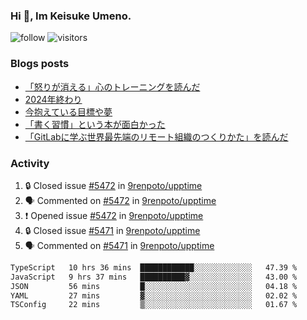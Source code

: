### Hi 👋, Im Keisuke Umeno.

<!--
**9renpoto/9renpoto** is a ✨ _special_ ✨ repository because its `README.md` (this file) appears on your GitHub profile.

Here are some ideas to get you started:

- 🔭 I’m currently working on ...
- 🌱 I’m currently learning ...
- 👯 I’m looking to collaborate on ...
- 🤔 I’m looking for help with ...
- 💬 Ask me about ...
- 📫 How to reach me: ...
- 😄 Pronouns: ...
- ⚡ Fun fact: ...
-->

![follow](https://img.shields.io/github/followers/9renpoto?label=Follow&style=social)
![visitors](https://komarev.com/ghpvc/?username=9renpoto&label=Profile%20views&color=0e75b6&style=flat)

### Blogs posts

<!-- BLOG-POST-LIST:START -->
- [「怒りが消える」心のトレーニングを読んだ](https://9renpoto.win/entry/2025/02/01/anger-management)
- [2024年終わり](https://9renpoto.win/entry/2024/12/31/2024-end)
- [今抱えている目標や夢](https://9renpoto.win/entry/2024/12/02/objective)
- [「書く習慣」という本が面白かった](https://9renpoto.win/entry/2024/11/11/leave_a_feeling_sad)
- [「GitLabに学ぶ世界最先端のリモート組織のつくりかた」を読んだ](https://9renpoto.win/entry/2024/09/10/remote_organization)
<!-- BLOG-POST-LIST:END -->

### Activity

<!--START_SECTION:activity-->
1. 🔒 Closed issue [#5472](https://github.com/9renpoto/upptime/issues/5472) in [9renpoto/upptime](https://github.com/9renpoto/upptime)
2. 🗣 Commented on [#5472](https://github.com/9renpoto/upptime/issues/5472#issuecomment-2663407824) in [9renpoto/upptime](https://github.com/9renpoto/upptime)
3. ❗ Opened issue [#5472](https://github.com/9renpoto/upptime/issues/5472) in [9renpoto/upptime](https://github.com/9renpoto/upptime)
4. 🔒 Closed issue [#5471](https://github.com/9renpoto/upptime/issues/5471) in [9renpoto/upptime](https://github.com/9renpoto/upptime)
5. 🗣 Commented on [#5471](https://github.com/9renpoto/upptime/issues/5471#issuecomment-2663215665) in [9renpoto/upptime](https://github.com/9renpoto/upptime)
<!--END_SECTION:activity-->

<!--START_SECTION:waka-->

```txt
TypeScript   10 hrs 36 mins  ████████████░░░░░░░░░░░░░   47.39 %
JavaScript   9 hrs 37 mins   ██████████▓░░░░░░░░░░░░░░   43.00 %
JSON         56 mins         █░░░░░░░░░░░░░░░░░░░░░░░░   04.18 %
YAML         27 mins         ▓░░░░░░░░░░░░░░░░░░░░░░░░   02.02 %
TSConfig     22 mins         ▒░░░░░░░░░░░░░░░░░░░░░░░░   01.67 %
```

<!--END_SECTION:waka-->
